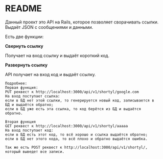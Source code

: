 # README
Данный проект это API на Rails, которое позволяет сворачивать ссылки. Выдаёт JSON с сообщениями и данными.

Есть две функции:

**Свернуть ссылку**

Получает на вход ссылку и выдаёт короткий код. 


 
**Развернуть ссылку**

API получает на вход код и выдаёт ссылку.


```
Подробнее:
Первая функция: 
PUT реквест к http://localhost:3000/api/v1/shortyl/google.com
На вход поступает ссылка: 
если в БД нет этой ссылки, то генерируется новый код, записывается в БД и выдаётся обратно;
если в БД уже есть эта ссылка, то код берётся из БД и выдаётся обратно.

Вторая функция
GET реквест к http://localhost:3000/api/v1/shortyl/aaaaa
На вход поступает код: 
если в БД есть этот код, то всё хорошо и ссылка выдаётся обратно;
если в БД нет этого кода, то всё плохо и обратно выдаётся ошибка.

Так же есть POST реквест к http://localhost:3000/api/v1/shortyl/, который выведет все записи.
```
